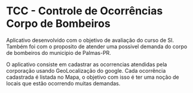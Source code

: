 # TCC - Controle de Ocorrências Corpo de Bombeiros

Aplicativo desenvolvido com o objetivo de avaliação do curso de SI. Também foi com o proposito de atender uma possivel demanda do corpo de bombeiros do municipio de Palmas-PR.

O aplicativo consiste em cadastrar as ocorrencias atendidas pela corporação usando GeoLocalização do google. Cada ocorrência cadastrada é listada no Mapa, o objetivo com isso é ter uma noção de locais que estão ocorrendo muitas demandas.
